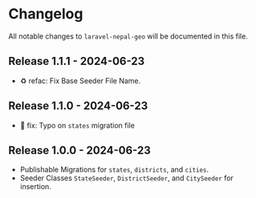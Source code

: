 # Changelog

All notable changes to `laravel-nepal-geo` will be documented in this file.

## Release 1.1.1 - 2024-06-23

- :recycle: refac: Fix Base Seeder File Name.

## Release 1.1.0 - 2024-06-23

- :hammer: fix: Typo on `states` migration file

## Release 1.0.0 - 2024-06-23

- Publishable Migrations for `states`, `districts`, and `cities`.
- Seeder Classes `StateSeeder`, `DistrictSeeder`, and `CitySeeder` for insertion.
